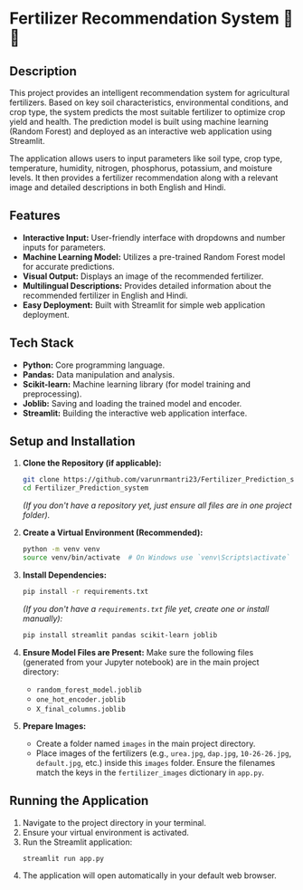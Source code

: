 # Fertilizer Recommendation System 🌾🌱

## Description

This project provides an intelligent recommendation system for agricultural fertilizers. Based on key soil characteristics, environmental conditions, and crop type, the system predicts the most suitable fertilizer to optimize crop yield and health. The prediction model is built using machine learning (Random Forest) and deployed as an interactive web application using Streamlit.

The application allows users to input parameters like soil type, crop type, temperature, humidity, nitrogen, phosphorus, potassium, and moisture levels. It then provides a fertilizer recommendation along with a relevant image and detailed descriptions in both English and Hindi.

## Features

-   **Interactive Input:** User-friendly interface with dropdowns and number inputs for parameters.
-   **Machine Learning Model:** Utilizes a pre-trained Random Forest model for accurate predictions.
-   **Visual Output:** Displays an image of the recommended fertilizer.
-   **Multilingual Descriptions:** Provides detailed information about the recommended fertilizer in English and Hindi.
-   **Easy Deployment:** Built with Streamlit for simple web application deployment.

## Tech Stack

-   **Python:** Core programming language.
-   **Pandas:** Data manipulation and analysis.
-   **Scikit-learn:** Machine learning library (for model training and preprocessing).
-   **Joblib:** Saving and loading the trained model and encoder.
-   **Streamlit:** Building the interactive web application interface.

## Setup and Installation

1.  **Clone the Repository (if applicable):**

    ```bash
    git clone https://github.com/varunrmantri23/Fertilizer_Prediction_system
    cd Fertilizer_Prediction_system
    ```

    _(If you don't have a repository yet, just ensure all files are in one project folder)._

2.  **Create a Virtual Environment (Recommended):**

    ```bash
    python -m venv venv
    source venv/bin/activate  # On Windows use `venv\Scripts\activate`
    ```

3.  **Install Dependencies:**

    ```bash
    pip install -r requirements.txt
    ```

    _(If you don't have a `requirements.txt` file yet, create one or install manually):_

    ```bash
    pip install streamlit pandas scikit-learn joblib
    ```

4.  **Ensure Model Files are Present:**
    Make sure the following files (generated from your Jupyter notebook) are in the main project directory:

    -   `random_forest_model.joblib`
    -   `one_hot_encoder.joblib`
    -   `X_final_columns.joblib`

5.  **Prepare Images:**
    -   Create a folder named `images` in the main project directory.
    -   Place images of the fertilizers (e.g., `urea.jpg`, `dap.jpg`, `10-26-26.jpg`, `default.jpg`, etc.) inside this `images` folder. Ensure the filenames match the keys in the `fertilizer_images` dictionary in `app.py`.

## Running the Application

1.  Navigate to the project directory in your terminal.
2.  Ensure your virtual environment is activated.
3.  Run the Streamlit application:
    ```bash
    streamlit run app.py
    ```
4.  The application will open automatically in your default web browser.
